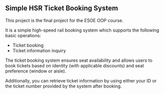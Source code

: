 ## Simple HSR Ticket Booking System
This project is the final project for the ESOE OOP course.

It is a simple high-speed rail booking system which supports the following basic operations:
- Ticket booking
- Ticket information inquiry

The ticket booking system ensures seat availability and allows users to book tickets based on identity (with applicable discounts) and seat preference (window or aisle).

Additionally, you can retrieve ticket information by using either your ID or the ticket number provided by the system after booking.
